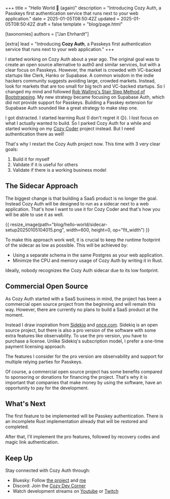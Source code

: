 +++
title = "Hello World 👋 (again)"
description = "Introducing Cozy Auth, a Passkeys first authentication service that runs next to your web application."
date = 2025-01-05T08:50:42Z
updated = 2025-01-05T08:50:42Z
draft = false
template = "blog/page.html"

[taxonomies]
authors = ["Jan Ehrhardt"]

[extra]
lead = "Introducing <b>Cozy Auth</b>, a Passkeys first authentication service that runs next to your web application."
+++

I started working on Cozy Auth about a year ago. The original goal was to create an open source alternative to auth0 and similar services, but with a clear focus on Passkeys. However, the market is crowded with VC-backed startups like Clerk, Hanko or Supabase. A common wisdom in the indie hackers community suggests avoiding large, crowded markets. Instead, look for markets that are too small for big tech and VC-backed startups. So I changed my mind and followed [Rob Walling's Stair Step Method of Bootstrapping](https://robwalling.com/2015/03/26/the-stair-step-method-of-bootstrapping/). My new strategy became focusing on Supabase Auth, which did not provide support for Passkeys. Building a Passkey extension for Supabase Auth sounded like a great strategy to make step one.

I got distracted. I started learning Rust (I don't regret it 😉). I lost focus on what I actually wanted to build. So I parked Cozy Auth for a while and started working on my [Cozy Coder](https://cozycoder.app/) project instead. But I need authentication there as well!

That's why I restart the Cozy Auth project now. This time with 3 very clear goals:

1. Build it for myself
2. Validate if it is useful for others
3. Validate if there is a working business model
## The Sidecar Approach
The biggest change is that building a SaaS product is no longer the goal. Instead Cozy Auth will be designed to run as a sidecar next to a web application. That's how I want to use it for Cozy Coder and that's how you will be able to use it as well.

{{ resize_image(path="blog/hello-world/sidecar-setup20250105104015.png", width=600, height=0, op="fit_width") }}

To make this approach work well, it is crucial to keep the runtime footprint of the sidecar as low as possible. This will be achieved by:

- Using a separate schema in the same Postgres as your web application.
- Minimize the CPU and memory usage of Cozy Auth by writing it in Rust.

Ideally, nobody recognizes the Cozy Auth sidecar due to its low footprint.
## Commercial Open Source
As Cozy Auth started with a SaaS business in mind, the project has been a commercial open source project from the beginning and will remain this way. However, there are currently no plans to build a SaaS product at the moment.

Instead I draw inspiration from [Sidekiq](https://sidekiq.org) and [once.com](https://once.com). Sidekiq is an open source project, but there is also a pro version of the software with some extra features like observability. To use the pro version, you have to purchase a license. Unlike Sidekiq's subscription model, I prefer a one-time payment licensing approach.

The features I consider for the pro version are observability and support for multiple relying parties for Passkeys.

Of course, a commercial open source project has some benefits compared to sponsoring or donations for financing the project. That's why it is important that companies that make money by using the software, have an opportunity to pay for the development.
## What's Next
The first feature to be implemented will be Passkey authentication. There is an incomplete Rust implementation already that will be restored and completed.

After that, I'll implement the pro features, followed by recovery codes and magic link authentication.
## Keep Up
Stay connected with Cozy Auth through:
- Bluesky: Follow [the project](https://bsky.app/profile/cozyauth.dev) and [me](https://bsky.app/profile/jehrhardt.bsky.social)
- Discord: Join the [Cozy Dev Corner](https://discord.gg/QaCTXq2Gxm)
- Watch development streams on [Youtube](https://www.youtube.com/@jehrhardt) or [Twitch](https://www.twitch.tv/jehrhardt)